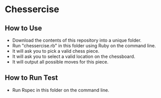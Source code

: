 # Chessercise

How to Use
--------

- Download the contents of this repository into a unique folder.
- Run "chessercise.rb" in this folder using Ruby on the command line.
- It will ask you to pick a valid chess piece.
- It will ask you to select a valid location on the chessboard.
- It will output all possible moves for this piece.

How to Run Test
--------

- Run Rspec in this folder on the command line.
